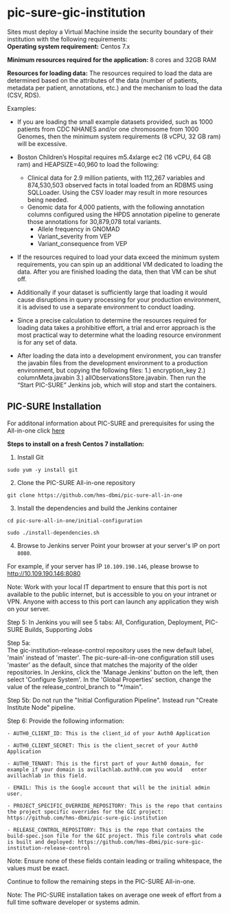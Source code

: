 # pic-sure-gic-institution

Sites must deploy a Virtual Machine inside the security boundary of their institution with the following requirements: <br>
<b>Operating system requirement:</b> Centos 7.x
<p><b>Minimum resources required for the application:</b> 8 cores and 32GB RAM
<p><b>Resources for loading data:</b> The resources required to load the data are determined based on the attributes of the data (number of patients, metadata per patient, annotations, etc.) and the mechanism to load the data (CSV, RDS). <br>

  Examples:
  * If you are loading the small example datasets provided, such as 1000 patients from CDC NHANES and/or one chromosome from 1000 Genomes, then the minimum system requirements (8 vCPU, 32 GB ram) will be excessive. 

* Boston Children’s Hospital requires m5.4xlarge ec2 (16 vCPU, 64 GB ram) and HEAPSIZE=40,960 to load the following: 
  * Clinical data for 2.9 million patients, with 112,267 variables and 874,530,503 observed facts in total loaded from an RDBMS using SQLLoader. 
Using the CSV loader may result in more resources being needed. 
  * Genomic data for 4,000 patients, with the following annotation columns configured using the HPDS annotation pipeline to generate those annotations for 30,879,078 total variants.
    * Allele frequency in GNOMAD
    * Variant_severity from VEP
    * Variant_consequence from VEP


* If the resources required to load your data exceed the minimum system requirements, you can spin up an additional VM dedicated to loading the data. After you are finished loading the data, then that VM can be shut off. 
* Additionally if your dataset is sufficiently large that loading it would cause disruptions in query processing for your production environment, it is advised to use a separate environment to conduct loading.
* Since a precise calculation to determine the resources required for loading data takes a prohibitive effort, a trial and error approach is the most practical way to determine what the loading resource environment is for any set of data.
* After loading the data into a development environment, you can transfer the javabin files from the development environment to a production environment, but copying the following files: 1.) encryption_key 2.) columnMeta.javabin 3.) allObservationsStore.javabin. Then run the “Start PIC-SURE” Jenkins job, which will stop and start the containers.


## PIC-SURE Installation<br>
For additonal information about PIC-SURE and prerequisites for using the All-in-one click [here](https://github.com/hms-dbmi/pic-sure-all-in-one "here")

  <b> Steps to install on a fresh Centos 7 installation:</b>

1. Install Git

`sudo yum -y install git`

2. Clone the PIC-SURE All-in-one repository

`git clone https://github.com/hms-dbmi/pic-sure-all-in-one`

3. Install the dependencies and build the Jenkins container

`cd pic-sure-all-in-one/initial-configuration`

`sudo ./install-dependencies.sh`

4. Browse to Jenkins server
Point your browser at your server's IP on port `8080`. 

For example, if your server has IP `10.109.190.146`, please browse to http://10.109.190.146:8080

Note: Work with your local IT department to ensure that this port is not available to the public internet, but is accessible to you on your intranet or VPN. Anyone with access to this port can launch any application they wish on your server.

  Step 5: In Jenkins you will see 5 tabs: All, Configuration, Deployment, PIC-SURE Builds, Supporting Jobs

Step 5a: <br> The gic-institution-release-control repository uses the new default label, 'main' instead of 'master'.  The pic-sure-all-in-one configuration still uses 'master' as the default, since that matches the majority of the older repositories.  In Jenkins, click the 'Manage Jenkins' button on the left, then select 'Configure System'. In the 'Global Properties' section, change the value of the release_control_branch to "*/main". 

Step 5b: Do not run the "Initial Configuration Pipeline". Instead run "Create Institute Node" pipeline. 


Step 6: Provide the following information:

    - AUTH0_CLIENT_ID: This is the client_id of your Auth0 Application

    - AUTH0_CLIENT_SECRET: This is the client_secret of your Auth0 Application

    - AUTH0_TENANT: This is the first part of your Auth0 domain, for example if your domain is avillachlab.auth0.com you would   enter avillachlab in this field.

    - EMAIL: This is the Google account that will be the initial admin user.

    - PROJECT_SPECIFIC_OVERRIDE_REPOSITORY: This is the repo that contains the project specific overrides for the GIC project: https://github.com/hms-dbmi/pic-sure-gic-institution 

    - RELEASE_CONTROL_REPOSITORY: This is the repo that contains the build-spec.json file for the GIC project. This file controls what code is built and deployed: https://github.com/hms-dbmi/pic-sure-gic-institution-release-control

Note: Ensure none of these fields contain leading or trailing whitespace, the values must be exact.

<p>Continue to follow the remaining steps in the PIC-SURE All-in-one.</p> 


<p>Note: The PIC-SURE installation takes on average one week of effort from a full time software developer or systems admin. </p>
